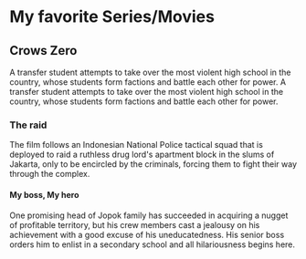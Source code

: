# My favorite Series/Movies
## Crows Zero
A transfer student attempts to take over the most violent high school in the country, whose students form factions and battle each other for power. A transfer student attempts to take over the most violent high school in the country, whose students form factions and battle each other for power.
### The raid
The film follows an Indonesian National Police tactical squad that is deployed to raid a ruthless drug lord's apartment block in the slums of Jakarta, only to be encircled by the criminals, forcing them to fight their way through the complex.
#### My boss, My hero
One promising head of Jopok family has succeeded in acquiring a nugget of profitable territory, but his crew members cast a jealousy on his achievement with a good excuse of his uneducatedness. His senior boss orders him to enlist in a secondary school and all hilariousness begins here.


